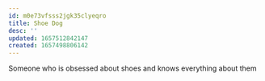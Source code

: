 ```yaml
---
id: m0e73vfsss2jgk35clyeqro
title: Shoe Dog
desc: ''
updated: 1657512842147
created: 1657498806142
---
```


Someone who is obsessed about shoes and knows everything about them